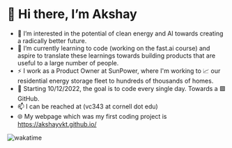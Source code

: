 # 👋 Hi there, I’m Akshay 
- 👀 I’m interested in the potential of clean energy and AI towards creating a radically better future.
- 🌱 I’m currently learning to code (working on the fast.ai course) and aspire to translate these learnings towards building products that are useful to a large number of people.
- ⚡ I work as a Product Owner at SunPower, where I'm working to 📈 our residential energy storage fleet to hundreds of thousands of homes. 
- 💞️ Starting 10/12/2022, the goal is to code every single day. Towards a 🟩 GitHub. 
- 📫 I can be reached at (vc343 at cornell dot edu)
- 🌐 My webpage which was my first coding project is https://akshayvkt.github.io/

![wakatime](https://wakatime.com/badge/user/b0ee387a-f4eb-43cf-8b40-16f3aa41b5db.svg)

<!---
akshayvkt/akshayvkt is a ✨ special ✨ repository because its `README.md` (this file) appears on your GitHub profile.
You can click the Preview link to take a look at your changes.
--->
